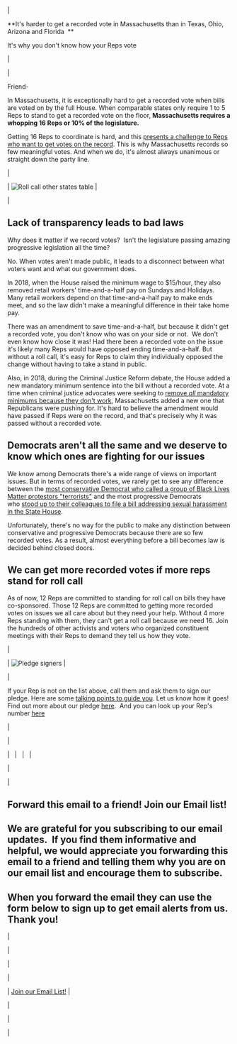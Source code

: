 |

**It's harder to get a recorded vote in Massachusetts than in Texas, Ohio, Arizona and Florida  **

It's why you don't know how your Reps vote

 |

|

Friend-

In Massachusetts, it is exceptionally hard to get a recorded vote when bills are voted on by the full House. When comparable states only require 1 to 5 Reps to stand to get a recorded vote on the floor, **Massachusetts requires a whopping 16 Reps or 10% of the legislature.**

Getting 16 Reps to coordinate is hard, and this [presents a challenge to Reps who want to get votes on the record](https://www.youtube.com/watch?v=xflRK0RWOZ4&utm_source=hs_email&utm_medium=email&_hsenc=p2ANqtz-_OnzA8VEuG0DK-iDB_HYKehoTowvjwkF8BXeF2-EhqVSrMbggSoGvQYP3XDx5prPBo1H9h). This is why Massachusetts records so few meaningful votes. And when we do, it's almost always unanimous or straight down the party line. 

 |

| ![Roll call other states table](https://hs-6201350.f.hubspotstarter.net/hub/6201350/hubfs/Roll%20call%20other%20states%20table.png?upscale=true&width=1120&upscale=true&name=Roll%20call%20other%20states%20table.png) |

|

**Lack of transparency leads to bad laws**
------------------------------------------

Why does it matter if we record votes?  Isn't the legislature passing amazing progressive legislation all the time?

No. When votes aren't made public, it leads to a disconnect between what voters want and what our government does.

In 2018, when the House raised the minimum wage to $15/hour, they also removed retail workers' time-and-a-half pay on Sundays and Holidays.  Many retail workers depend on that time-and-a-half pay to make ends meet, and so the law didn't make a meaningful difference in their take home pay. 

There was an amendment to save time-and-a-half, but because it didn't get a recorded vote, you don't know who was on your side or not.  We don't even know how close it was! Had there been a recorded vote on the issue it's likely many Reps would have opposed ending time-and-a-half. But without a roll call, it's easy for Reps to claim they individually opposed the change without having to take a stand in public.

Also, in 2018, during the Criminal Justice Reform debate, the House added a new mandatory minimum sentence into the bill without a recorded vote. At a time when criminal justice advocates were seeking to [remove *all* mandatory minimums because they don't work](https://www.pbs.org/newshour/politics/5-charts-show-mandatory-minimum-sentences-dont-work?utm_source=hs_email&utm_medium=email&_hsenc=p2ANqtz-_OnzA8VEuG0DK-iDB_HYKehoTowvjwkF8BXeF2-EhqVSrMbggSoGvQYP3XDx5prPBo1H9h), Massachusetts added a new one that Republicans were pushing for. It's hard to believe the amendment would have passed if Reps were on the record, and that's precisely why it was passed without a recorded vote.

**Democrats aren't all the same and we deserve to know which ones are fighting for our issues**
-----------------------------------------------------------------------------------------------

We know among Democrats there's a wide range of views on important issues. But in terms of recorded votes, we rarely get to see any difference between the [most conservative Democrat who called a group of Black Lives Matter protestors "terrorists"](https://www.masslive.com/news/2015/07/state_house_bills_seek_to_up_p.html?utm_source=hs_email&utm_medium=email&_hsenc=p2ANqtz-_OnzA8VEuG0DK-iDB_HYKehoTowvjwkF8BXeF2-EhqVSrMbggSoGvQYP3XDx5prPBo1H9h) and the most progressive Democrats who [stood up to their colleagues to file a bill addressing sexual harassment in the State House](https://www.gazettenet.com/workplace-harassment-legislation-30576330?utm_source=hs_email&utm_medium=email&_hsenc=p2ANqtz-_OnzA8VEuG0DK-iDB_HYKehoTowvjwkF8BXeF2-EhqVSrMbggSoGvQYP3XDx5prPBo1H9h).

Unfortunately, there's no way for the public to make any distinction between conservative and progressive Democrats because there are so few recorded votes. As a result, almost everything before a bill becomes law is decided behind closed doors. 

**We can get more recorded votes if more reps stand for roll call**
-------------------------------------------------------------------

As of now, 12 Reps are committed to standing for roll call on bills they have co-sponsored. Those 12 Reps are committed to getting more recorded votes on issues we all care about but they need your help. Without 4 more Reps standing with them, they can't get a roll call because we need 16. Join the hundreds of other activists and voters who organized constituent meetings with their Reps to demand they tell us how they vote.

 |

| ![Pledge signers](https://hs-6201350.f.hubspotstarter.net/hub/6201350/hubfs/Pledge%20signers.png?upscale=true&width=1120&upscale=true&name=Pledge%20signers.png) |

|

If your Rep is not on the list above, call them and ask them to sign our pledge. Here are some [talking points to guide you](https://docs.google.com/document/d/1BqnRKvnVGrTCYOZceAadBwcih93t6wY4Te6PV1JrnL0/edit?usp=sharing&utm_source=hs_email&utm_medium=email&_hsenc=p2ANqtz-_OnzA8VEuG0DK-iDB_HYKehoTowvjwkF8BXeF2-EhqVSrMbggSoGvQYP3XDx5prPBo1H9h). Let us know how it goes! Find out more about our pledge [here](https://actonmass.org/pledge/?utm_source=hs_email&utm_medium=email&_hsenc=p2ANqtz-_OnzA8VEuG0DK-iDB_HYKehoTowvjwkF8BXeF2-EhqVSrMbggSoGvQYP3XDx5prPBo1H9h).  And you can look up your Rep's number [here](https://malegislature.gov/Search/FindMyLegislator?utm_source=hs_email&utm_medium=email&_hsenc=p2ANqtz-_OnzA8VEuG0DK-iDB_HYKehoTowvjwkF8BXeF2-EhqVSrMbggSoGvQYP3XDx5prPBo1H9h)

 |

|

|   |   |   |

 |

|

Forward this email to a friend! Join our Email list!
----------------------------------------------------

We are grateful for you subscribing to our email updates.  If you find them informative and helpful, we would appreciate you forwarding this email to a friend and telling them why you are on our email list and encourage them to subscribe.
----------------------------------------------------------------------------------------------------------------------------------------------------------------------------------------------------------------------------------------------

When you forward the email they can use the form below to sign up to get email alerts from us. Thank you!
---------------------------------------------------------------------------------------------------------

 |

|

|

|

| [Join our Email List!](https://share.hsforms.com/1XjukYzaVTTi6Sr30iofe4A3owzq?utm_source=hs_email&utm_medium=email&_hsenc=p2ANqtz-_OnzA8VEuG0DK-iDB_HYKehoTowvjwkF8BXeF2-EhqVSrMbggSoGvQYP3XDx5prPBo1H9h) |

 |

 |

 |
